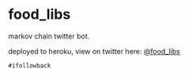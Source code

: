 # food_libs
markov chain twitter bot.

deployed to heroku, view on twitter here: [@food_libs](http://www.twitter.com/food_libs)

`#ifollowback`

